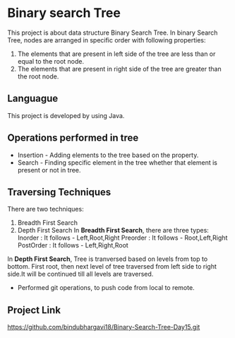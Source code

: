 # Binary search Tree
This project is about data structure Binary Search Tree.
In binary Search Tree, nodes are arranged in specific order with following properties:
1. The elements that are present in left side of the tree are less than or equal to the root node.
2. The elements that are present in right side of the tree are greater than the root node.

## Languague
This project is developed by using Java.

## Operations performed in tree
* Insertion - Adding elements to the tree based on the property.
* Search - Finding specific element in the tree whether that element is present or not in tree.

## Traversing Techniques
There are two techniques:
1. Breadth First Search
2. Depth First Search 
In **Breadth First Search**, there are three types: 
Inorder : It follows - Left,Root,Right 
Preorder : It follows - Root,Left,Right
PostOrder : It follows - Left,Right,Root

In **Depth First Search**, Tree is tranversed based on levels from top to bottom.
First root, then next level of tree traversed from left side to right side.It will be continued till all levels are traversed.

* Performed git operations, to push code from local to remote.

## Project Link
https://github.com/bindubhargavi18/Binary-Search-Tree-Day15.git